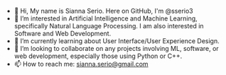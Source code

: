 - 👋 Hi, My name is Sianna Serio. Here on GitHub, I'm @sserio3
- 👀 I’m interested in Artificial Intelligence and Machine Learning, specifically Natural Language Processing. I am also interested in Software and Web Development.
- 🌱 I’m currently learning about User Interface/User Experience Design.
- 💞️ I’m looking to collaborate on any projects involving ML, software, or web development, especially those using Python or C++.
- 📫 How to reach me: sianna.serio@gmail.com

<!---
sserio3/sserio3 is a ✨ special ✨ repository because its `README.md` (this file) appears on your GitHub profile.
You can click the Preview link to take a look at your changes.
--->

